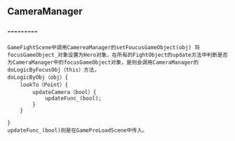 ## CameraManager

### ---------
	GameFightScene中调用CamereaManager的setFoucusGameObject(obj) 将focusGameObject_对象设置为Hero对象，在所有的FightObject的update方法中判断是否为CameraManager中的focusGameObject对象，是则会调用CameraManager的doLogicByFocusObj（this）方法，
	doLogicByObj（obj）{
		lookTo（Point）{
			updateCamera（bool）{
				updateFunc_(bool);
			}
		}
	
	}
	updateFunc_(bool)则是在GamePreLoadScene中传入。

